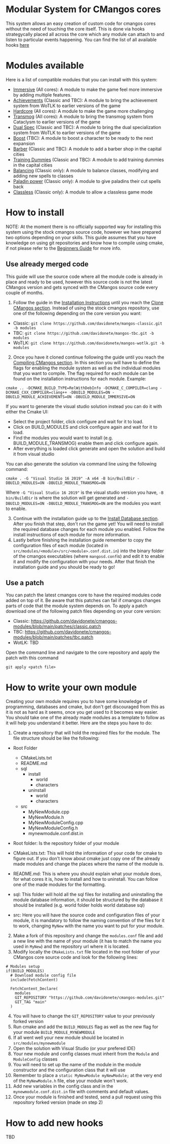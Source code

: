 # Modular System for CMangos cores
This system allows an easy creation of custom code for cmangos cores without the need of touching the core itself. This is done via hooks strategycally placed all across the core which any module can attach to and listen to particular events happening. You can find the list of all available hooks [here](https://github.com/davidonete/cmangos-modules/blob/main/src/Module.h#60)

# Modules available
Here is a list of compatible modules that you can install with this system:
- [Immersive](https://github.com/davidonete/cmangos-immersive) (All cores): A module to make the game feel more immersive by adding multiple features.
- [Achievements](https://github.com/davidonete/cmangos-achievements) (Classic and TBC): A module to bring the achievement system from WoTLK to earlier versions of the game
- [Hardcore](https://github.com/davidonete/cmangos-hardcore) (All cores): A module to make the game more challenging
- [Transmog](https://github.com/davidonete/cmangos-transmog) (All cores): A module to bring the transmog system from Cataclysm to earlier versions of the game
- [Dual Spec](https://github.com/davidonete/cmangos-dualspec) (Classic and TBC): A module to bring the dual specialization system from WoTLK to earlier versions of the game
- [Boost](https://github.com/celguar/cmangos-boost.git) (TBC): A module to boost a character to be ready to the next expansion
- [Barber](https://github.com/celguar/cmangos-barber.git) (Classic and TBC): A module to add a barber shop in the capital cities
- [Training Dummies](https://github.com/davidonete/cmangos-trainingdummies.git) (Classic and TBC): A module to add training dummies in the capital cities
- [Balancing](https://github.com/davidonete/cmangos-balancing.git) (Classic only): A module to balance classes, modifying and adding new spells to classes
- [Paladin power](https://github.com/Redbu11dev/cmangos-paladinpower) (Classic only): A module to give paladins their cut spells back
- [Classless](https://github.com/davidonete/cmangos-classless) (Classic only): A module to allow a classless game mode

# How to install
NOTE: At the moment there is no officially supported way for installing this system using the stock cmangos source code, however we have prepared two options depending on your skills. This guide assumes that you have knowledge on using git repositories and know how to compile using cmake, if not please refer to the [Beginners Guide](https://github.com/cmangos/issues/wiki/Beginners-Guide-Introduction) for more info.

## Use already merged code
This guide will use the source code where all the module code is already in place and ready to be used, however this source code is not the latest CMangos version and gets synced with the CMangos source code every couple of months.
1. Follow the guide in the [Installation Instructions](https://github.com/cmangos/issues/wiki/Installation-Instructions) until you reach the [Clone CMangos section](https://github.com/cmangos/issues/wiki/Installation-Instructions#clone-cmangos). Instead of using the stock cmangos repository, use one of the following depending on the core version you want:
  - Classic: ```git clone https://github.com/davidonete/mangos-classic.git -b modules```
  - TBC: ```git clone https://github.com/davidonete/mangos-tbc.git -b modules```
  - WoTLK: ```git clone https://github.com/davidonete/mangos-wotlk.git -b modules```
2.  Once you have it cloned continue following the guide until you reach the [Compiling CMangos section](https://github.com/cmangos/issues/wiki/Installation-Instructions#compiling-cmangos-windows). In this section you will have to define the flags for enabling the module system as well as the individual modules that you want to compile. The flag required for each module can be found on the installation instructions for each module. Example:

```
cmake .. -DCMAKE_BUILD_TYPE=RelWithDebInfo -DCMAKE_C_COMPILER=clang -DCMAKE_CXX_COMPILER=clang++ -DBUILD_MODULES=ON -DBUILD_MODULE_ACHIEVEMENTS=ON -DBUILD_MODULE_IMMERSIVE=ON
```

If you want to generate the visual studio solution instead you can do it with either the Cmake UI:
- Select the project folder, click configure and wait for it to load.
- Click on BUILD_MODULES and click configure again and wait for it to load.
- Find the modules you would want to install (e.g. BUILD_MODULE_TRANSMOG) enable them and click configure again.
- After everything is loaded click generate and open the solution and build it from visual studio

You can also generate the solution via command line using the following command:
```
cmake . -G "Visual Studio 16 2019" -A x64 -B bin/BuildDir -DBUILD_MODULES=ON -DBUILD_MODULE_TRANSMOG=ON
```
Where `-G "Visual Studio 16 2019"` is the visual studio version you have, `-B bin/BuildDir` is where the solution will get generated and `-DBUILD_MODULES=ON -DBUILD_MODULE_TRANSMOG=ON` are the modules you want to enable.

3.  Continue with the installation guide up to the [Install Database section](https://github.com/cmangos/issues/wiki/Installation-Instructions#install-databases). After you finish that step, don't run the game yet! You will need to install the required database changes for each module you enabled. Follow the install instructions of each module for more information.
4.  Lastly before finishing the installation guide remember to copy the configuration files of each module (located in `src/modules/<module>/src/<module>.conf.dist.in`) into the binary folder of the cmangos executables (where `mangosd.conf`is) and edit it to enable it and modify the configuration with your needs. After that finish the installation guide and you should be ready to go!

## Use a patch
You can patch the latest cmangos core to have the required modules code added on top of it. Be aware that this patches can fail if cmangos changes parts of code that the module system depends on. 
To apply a patch download one of the following patch files depending on your core version:
  - Classic: https://github.com/davidonete/cmangos-modules/blob/main/patches/classic.patch
  - TBC: https://github.com/davidonete/cmangos-modules/blob/main/patches/tbc.patch
  - WotLK: TBD
    
Open the command line and navigate to the core repository and apply the patch with this command
```
git apply <patch file>
```

# How to write your own module
Creating your own module requires you to have some knowledge of programming, databases and cmake, but don't get discouraged from this as it is not as hard as it seems, once you get used to it becomes way easier. You should take one of the already made modules as a template to follow as it will help you understand it better. Here are the steps you have to do:

1. Create a repository that will hold the required files for the module. The file structure should be like the following:
  - Root Folder

    - CMakeLists.txt
    - README.md
    - sql
      - install
        - world
        - characters
      - uninstall
        - world
        - characters
    - src
      - MyNewModule.cpp
      - MyNewModule.h
      - MyNewModuleConfig.cpp
      - MyNewModuleConfig.h
      - mynewmodule.conf.dist.in

- Root folder: Is the repository folder of your module
- CMakeLists.txt: This will hold the information of your code for cmake to figure out. If you don't know about cmake just copy one of the already made modules and change the places where the name of the module is.
- README.md: This is where you should explain what your module does, for what cores it is, how to install and how to uninstall. You can follow one of the made modules for the formatting.
- sql: This folder will hold all the sql files for installing and uninstalling the module database information, it should be structured by the database it should be installed (e.g. world folder holds world database sql)
- src: Here you will have the source code and configuration files of your module, it is mandatory to follow the naming convention of the files for it to work, changing `MyNew` with the name you want to put for your module.

2. Make a fork of this repository and change the `modules.conf` file and add a new line with the name of your module (it has to match the name you used in `MyNew`) and the repository url where it is located.
3. Modify locally the `CMakeLists.txt` file located in the root folder of your CMangos core source code and look for the following lines:
```
# Modules setup
if(BUILD_MODULES)
  # Download module config file
  include(FetchContent)

  FetchContent_Declare(
    modules
    GIT_REPOSITORY "https://github.com/davidonete/cmangos-modules.git"
    GIT_TAG "main"
  )
```
4. You will have to change the `GIT_REPOSITORY` value to your previously forked version
5. Run cmake and add the `BUILD_MODULES` flag as well as the new flag for your module `BUILD_MODULE_MYNEWMODULE`
6. If all went well your new module should be located in `src/modules/mynewmodule`
7. Open the solution with Visual Studio (or your prefered IDE)
8. Your new module and config classes must inherit from the `Module` and `ModuleConfig` classes 
9. You will need to set up the name of the module in the module constructor and the configuration class that it will use
10. Remember to place a `static MyNewModule myNewModule;` at the very end of the `MyNewModule.h` file, else your module won't work.
11. Add new variables in the config class and in the `mynewmodule.conf.dist.in` file with comments and default values.
12. Once your module is finished and tested, send a pull request using this repository forked version (made on step 2)

# How to add new hooks
TBD
